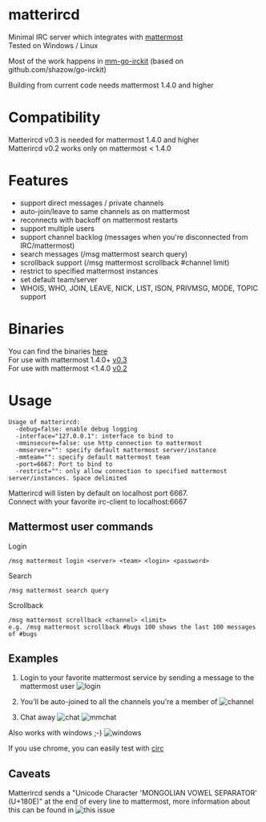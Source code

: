 # matterircd

Minimal IRC server which integrates with [mattermost](https://www.mattermost.org)   
Tested on Windows / Linux   

Most of the work happens in [mm-go-irckit](https://github.com/42wim/mm-go-irckit) (based on github.com/shazow/go-irckit)

Building from current code needs mattermost 1.4.0 and higher

# Compatibility
Matterircd v0.3 is needed for mattermost 1.4.0 and higher  
Matterircd v0.2 works only on mattermost < 1.4.0

# Features

* support direct messages / private channels
* auto-join/leave to same channels as on mattermost
* reconnects with backoff on mattermost restarts
* support multiple users
* support channel backlog (messages when you're disconnected from IRC/mattermost)
* search messages (/msg mattermost search query)
* scrollback support (/msg mattermost scrollback #channel limit)
* restrict to specified mattermost instances
* set default team/server
* WHOIS, WHO, JOIN, LEAVE, NICK, LIST, ISON, PRIVMSG, MODE, TOPIC support

# Binaries
You can find the binaries [here](https://github.com/42wim/matterircd/releases/)   
For use with mattermost 1.4.0+ [v0.3](https://github.com/42wim/matterircd/releases/tag/v0.3)   
For use with mattermost <1.4.0 [v0.2](https://github.com/42wim/matterircd/releases/tag/v0.2)   

# Usage

```
Usage of matterircd:
  -debug=false: enable debug logging
  -interface="127.0.0.1": interface to bind to
  -mminsecure=false: use http connection to mattermost
  -mmserver="": specify default mattermost server/instance
  -mmteam="": specify default mattermost team
  -port=6667: Port to bind to
  -restrict="": only allow connection to specified mattermost server/instances. Space delimited
```

Matterircd will listen by default on localhost port 6667.  
Connect with your favorite irc-client to localhost:6667

## Mattermost user commands
Login

```
/msg mattermost login <server> <team> <login> <password>
```

Search
```
/msg mattermost search query
```

Scrollback
```
/msg mattermost scrollback <channel> <limit>
e.g. /msg mattermost scrollback #bugs 100 shows the last 100 messages of #bugs
```


## Examples

1. Login to your favorite mattermost service by sending a message to the mattermost user
![login](http://snag.gy/aAop5.jpg)

2. You'll be auto-joined to all the channels you're a member of
![channel](http://snag.gy/IzlXR.jpg)

3. Chat away
![chat](http://snag.gy/JyFd7.jpg)
![mmchat](http://snag.gy/3qMd1.jpg)

Also works with windows ;-)
![windows](http://snag.gy/cGSCA.jpg)

If you use chrome, you can easily test with [circ](https://chrome.google.com/webstore/detail/circ/bebigdkelppomhhjaaianniiifjbgocn?hl=en-US)

## Caveats
Matterircd sends a "Unicode Character 'MONGOLIAN VOWEL SEPARATOR' (U+180E)" at the end of every line to mattermost, more information about this can be found in ![this issue](https://github.com/42wim/matterircd/issues/24)

